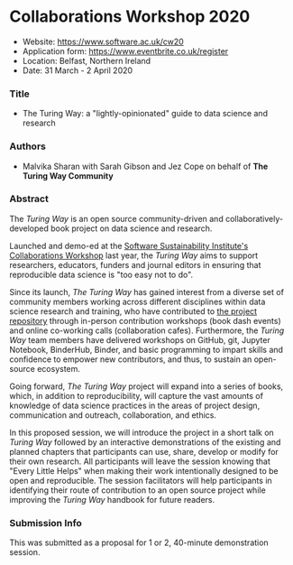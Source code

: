 # Collaborations Workshop 2020

* Website: https://www.software.ac.uk/cw20
* Application form: https://www.eventbrite.co.uk/register
* Location: Belfast, Northern Ireland
* Date: 31 March - 2 April 2020

### Title

* The Turing Way: a "lightly-opinionated" guide to data science and research

### Authors

* Malvika Sharan with Sarah Gibson and Jez Cope on behalf of **The Turing Way Community**

### Abstract

The *Turing Way* is an open source community-driven and collaboratively-developed book project on data science and research. 

Launched and demo-ed at the [Software Sustainability Institute's Collaborations Workshop](https://www.software.ac.uk/cw19) last year, the *Turing Way* aims to support researchers, educators, funders and journal editors in ensuring that reproducible data science is "too easy not to do".

Since its launch, *The Turing Way* has gained interest from a diverse set of community members working across different disciplines within data science research and training, who have contributed to [the project repository](https://github.com/alan-turing-institute/the-turing-way) through in-person contribution workshops (book dash events) and online co-working calls (collaboration cafes). 
Furthermore, the *Turing Way* team members have delivered workshops on GitHub, git, Jupyter Notebook, BinderHub, Binder, and basic programming to impart skills and confidence to empower new contributors, and thus, to sustain an open-source ecosystem.

Going forward, *The Turing Way* project will expand into a series of books, which, in addition to reproducibility, will capture the vast amounts of knowledge of data science practices in the areas of project design, communication and outreach, collaboration, and ethics.  

In this proposed session, we will introduce the project in a short talk on *Turing Way* followed by an interactive demonstrations of the existing and planned chapters that participants can use, share, develop or modify for their own research. All participants will leave the session knowing that "Every Little Helps" when making their work intentionally designed to be open and reproducible. The session facilitators will help participants in identifying their route of contribution to an open source project while improving the *Turing Way* handbook for future readers.

### Submission Info

This was submitted as a proposal for 1 or 2, 40-minute demonstration session.
